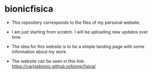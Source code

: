 # bionicfisica
* This repository corresponds to the files of my personal website.

* I am just starting from scratch. I will be uploading new updates over time.

* The idea for this website is to be a simple landing page with some information about my work.

* The website can be seen in this link: https://carlosbionic.github.io/bionicfisica/
